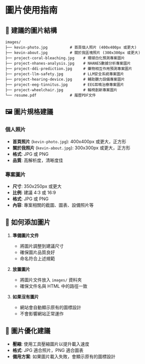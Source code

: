 # 圖片使用指南

## 📁 建議的圖片結構

```
images/
├── kevin-photo.jpg          # 首頁個人照片 (400x400px 或更大)
├── kevin-about.jpg          # 關於我區塊照片 (300x300px 或更大)
├── project-coral-bleaching.jpg    # 珊瑚白化預測專案圖片
├── project-nhanes-analysis.jpg    # NHANES數據分析專案圖片
├── project-ddi-prediction.jpg     # 藥物相互作用預測專案圖片
├── project-llm-safety.jpg         # LLM安全系統專案圖片
├── project-hearing-device.jpg     # 輔助聽力設備專案圖片
├── project-eeg-tinnitus.jpg       # EEG耳鳴治療專案圖片
├── project-wheelchair.jpg         # 輪椅創新專案圖片
└── resume.pdf               # 履歷PDF文件
```

## 🖼️ 圖片規格建議

### 個人照片
- **首頁照片** (`kevin-photo.jpg`): 400x400px 或更大，正方形
- **關於我照片** (`kevin-about.jpg`): 300x300px 或更大，正方形
- **格式**: JPG 或 PNG
- **品質**: 高解析度，清晰度佳

### 專案圖片
- **尺寸**: 350x250px 或更大
- **比例**: 建議 4:3 或 16:9
- **格式**: JPG 或 PNG
- **內容**: 專案相關的截圖、圖表、設備照片等

## 📝 如何添加圖片

1. **準備圖片文件**
   - 將圖片調整到建議尺寸
   - 確保圖片品質良好
   - 命名符合上述規範

2. **放置圖片**
   - 將圖片文件放入 `images/` 資料夾
   - 確保文件名與 HTML 中的路徑一致

3. **如果沒有圖片**
   - 網站會自動顯示原有的圖標設計
   - 不會影響網站正常運作

## 🎨 圖片優化建議

- **壓縮**: 使用工具壓縮圖片以提升載入速度
- **格式**: JPG 適合照片，PNG 適合圖表
- **備用方案**: 如果圖片載入失敗，會顯示原有的圖標設計
